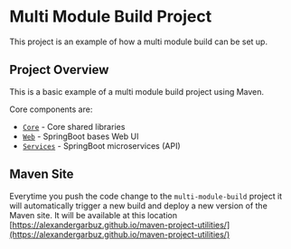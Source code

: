 # Multi Module Build Project 

This project is an example of how a multi module build can be set up.

## Project Overview

This is a basic example of a multi module build project using Maven.

Core components are:

* [`Core`](./multi-module-build-core/) - Core shared libraries
* [`Web`](./multi-module-build-web/) - SpringBoot bases Web UI 
* [`Services`](./multi-module-build-services/) - SpringBoot microservices (API)



## Maven Site

Everytime you push the code change to the `multi-module-build` project it will automatically trigger a new build and deploy a new version of the Maven site.
It will be available at this location [https://alexandergarbuz.github.io/maven-project-utilities/](https://alexandergarbuz.github.io/maven-project-utilities/)
